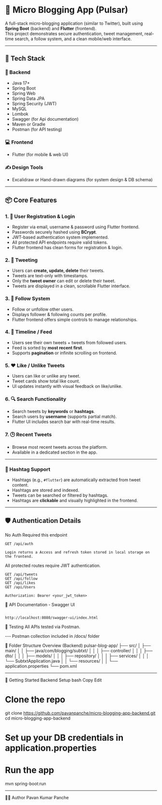 # 📣 Micro Blogging App (Pulsar)

A full-stack micro-blogging application (similar to Twitter), built  using **Spring Boot** (backend) and **Flutter** (frontend).  
This project demonstrates secure authentication, tweet management, real-time search, a follow system, and a clean mobile/web interface.


---

## 🧰 Tech Stack

### 🚀 Backend

- Java 17+
- Spring Boot
- Spring Web
- Spring Data JPA
- Spring Security (JWT)
- MySQL
- Lombok
- Swagger (for Api documentation)
- Maven or Gradle
- Postman (for API testing)

### 💻 Frontend

- Flutter (for mobile & web UI)

### ✍️ Design Tools

- Excalidraw or Hand-drawn diagrams (for system design & DB schema)

---

## 📦 Core Features

### 1. 👤 User Registration & Login

- Register via email, username & password using Flutter frontend.
- Passwords securely hashed using **BCrypt**.
- JWT-based authentication system implemented.
- All protected API endpoints require valid tokens.
- Flutter frontend has clean forms for registration & login.

### 2. 📝 Tweeting

- Users can **create, update, delete** their tweets.
- Tweets are text-only with timestamps.
- Only the **tweet owner** can edit or delete their tweet.
- Tweets are displayed in a clean, scrollable Flutter interface.

### 3. 🔗 Follow System

- Follow or unfollow other users.
- Displays follower & following counts per profile.
- Flutter frontend offers simple controls to manage relationships.

### 4. 📰 Timeline / Feed

- Users see their own tweets + tweets from followed users.
- Feed is sorted by **most recent first**.
- Supports **pagination** or infinite scrolling on frontend.

### 5. ❤️ Like / Unlike Tweets

- Users can like or unlike any tweet.
- Tweet cards show total like count.
- UI updates instantly with visual feedback on like/unlike.

### 6. 🔍 Search Functionality

- Search tweets by **keywords** or **hashtags**.
- Search users by **username** (supports partial match).
- Flutter UI includes search bar with real-time results.

### 7. 🕒 Recent Tweets

- Browse most recent tweets across the platform.
- Available in a dedicated section in the app.

---

### 🔖 Hashtag Support

- Hashtags (e.g., `#flutter`) are automatically extracted from tweet content.
- Hashtags are stored and indexed.
- Tweets can be searched or filtered by hashtags.
- Hashtags are **clickable** and visually highlighted in the frontend.

---

## 🛡️ Authentication Details

No Auth Required this endpoint

```http
GET /api/auth

Login returns a Access and refresh token stored in local storage on the frontend.

```

All protected routes require JWT authentication.

```http
GET /api/tweets
GET /api/follow
GET /api/likes
GET /api/Users

Authorization: Bearer <your_jwt_token>

```
📄 API Documentation - Swagger UI


```http

http://localhost:8080/swagger-ui/index.html

```

🧪 Testing
All APIs tested via Postman.

--- Postman collection included in /docs/ folder

📁 Folder Structure Overview (Backend)
pulsar-blog-app/
├── src/
│   ├── main/
│   │   ├── java/com/blogging/subtxt/
│   │   │   ├── controller/
│   │   │   ├── dto/
│   │   │   ├── models/
│   │   │   ├── repository/
│   │   │   ├── services/
│   │   │   └── SubtxtApplication.java
│   │   └── resources/
│   │       └── application.properties
└── pom.xml

---

🚀 Getting Started
Backend Setup
bash
Copy
Edit
# Clone the repo
git clone https://github.com/pavanpanche/micro-blogging-app-backend.git
cd micro-blogging-app-backend

# Set up your DB credentials in application.properties

# Run the app
mvn spring-boot:run

---

🧑‍💻 Author
Pavan Kumar Panche


